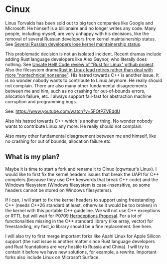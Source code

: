 # Cinux

Linus Torvalds has been sold out to big tech companies like Google and Microsoft. He himself is a billionaire and no longer writes any code. Many people, including myself, are very unhappy with his decisions, like the removal of several Russian developers from kernel maintainership status. See [Several Russian developers lose kernel maintainership status](https://lwn.net/Articles/995186/ ).

This problematic decision is not an isolated incident. Recent dramas include adding Rust language developers like Alex Gaynor, who literally does nothing. See [Unsafe Hell! Code review of "Rust for Linux" github project](https://youtu.be/5FOtPZVEddU?si=RqFzw-yDmC0Fp2Vn). Also the filesystem drama[Rust in Linux lead retires rather than deal with more "nontechnical nonsense"](https://arstechnica.com/gadgets/2024/09/rust-in-linux-lead-retires-rather-than-deal-with-more-nontechnical-nonsense/). His hatred towards C++ is another issue. It is no wonder nobody wants to contribute to Linux anymore. He really should not complain. There are also many other fundamental disagreements between me and him, such as no crashing for out-of-bounds errors, allocation failure, etc. I always support fail-fast for abstraction machine corruption and programming bugs.


See:
https://www.youtube.com/watch?v=5FOtPZVEddU

Also his hatred towards C++ which is another thing. No wonder nobody wants to contribute Linux any more. He really should not complain.

Also many other fundamental disagreement between me and himself, like no crashing for out of bounds, allocation failure etc.

## What is my plan?

Maybe it is time to start a fork and rename it to Cinux (cqwrteur's Linux). I would like to first fix the kernel headers issues that break the UAPI for C++ compilers (because they use C++ keywords that break C++ code) and the Windows filesystem (Windows filesystem is case-insensitive, so some headers cannot be stored on Windows filesystems).

If I can, I will start to fix the kernel headers to support using freestanding C++ (needs C++26 standard at least, otherwise it would be too broken) in the kernel with this portable C++ guideline. We will not use C++ exceptions or RTTI, but will wait for P0709 [Herbceptions Proposal](https://www.open-std.org/jtc1/sc22/wg21/docs/papers/2019/p0709r4.pdf). For a lot of functionalities missing in the C++ standard library (like array, vector) for freestanding, my fast_io library should be a fine replacement. See here.

I will also try to first merge important forks like Asahi Linux for Apple Silicon support (the rust issue is another matter since Rust language developers and Rust foundations are very hostile to Russia and China). I will try to contain it before we have new solutions, for example, a rewrite. Important forks also include Linux on Microsoft Surface.